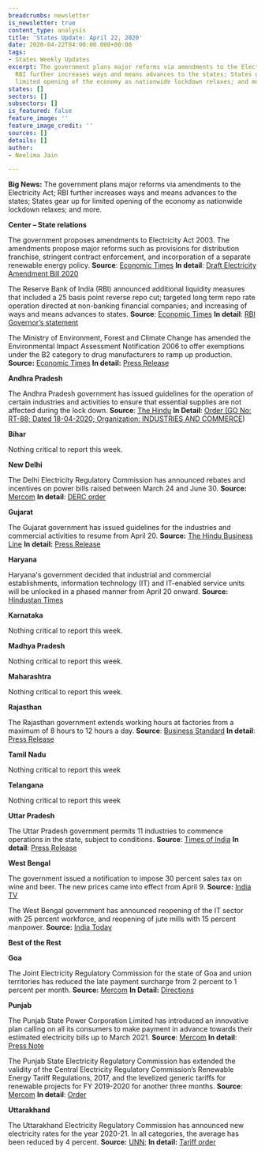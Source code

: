 ```yaml
---
breadcrumbs: newsletter
is_newsletter: true
content_type: analysis
title: 'States Update: April 22, 2020'
date: 2020-04-22T04:00:00.000+00:00
tags:
- States Weekly Updates
excerpt: The government plans major reforms via amendments to the Electricity Act;
  RBI further increases ways and means advances to the states; States gear up for
  limited opening of the economy as nationwide lockdown relaxes; and more.
states: []
sectors: []
subsectors: []
is_featured: false
feature_image: ''
feature_image_credit: ''
sources: []
details: []
author:
- Neelima Jain

---
```

**Big News:** The government plans major reforms via amendments to the Electricity Act; RBI further increases ways and means advances to the states; States gear up for limited opening of the economy as nationwide lockdown relaxes; and more.

**Center – State relations**

The government proposes amendments to Electricity Act 2003. The amendments propose major reforms such as provisions for distribution franchise, stringent contract enforcement, and incorporation of a separate renewable energy policy. **Source**: [Economic Times](https://economictimes.indiatimes.com/news/economy/policy/power-ministry-brings-new-draft-of-electricity-amendment-bill/articleshow/75220967.cms) **In detail**: [Draft Electricity Amendment Bill 2020](https://powermin.nic.in/sites/default/files/webform/notices/Draft_Electricity_Amendment_Bill_2020_for_comments.pdf)

The Reserve Bank of India (RBI) announced additional liquidity measures that included a 25 basis point reverse repo cut; targeted long term repo rate operation directed at non-banking financial companies; and increasing of ways and means advances to states. **Source**: [Economic Times](https://economictimes.indiatimes.com/news/economy/policy/rbi-announces-second-tranche-of-liquidity-boost-cuts-reverse-repo-by-25-basis-points-special-tltro-for-nbfcs-mid-sized-corporates/articleshow/75193089.cms) **In detail**: [RBI Governor’s statement](https://www.rbi.org.in/Scripts/bs_viewcontent.aspx?Id=3853)

The Ministry of Environment, Forest and Climate Change has amended the Environmental Impact Assessment Notification 2006 to offer exemptions under the B2 category to drug manufacturers to ramp up production. **Source:** [Economic Times](https://health.economictimes.indiatimes.com/news/pharma/govt-taking-measures-to-ramp-up-drug-production-official/75174039) **In detail:** [Press Release](https://pib.gov.in/newsite/PrintRelease.aspx?relid=202284)

**Andhra Pradesh**

The Andhra Pradesh government has issued guidelines for the operation of certain industries and activities to ensure that essential supplies are not affected during the lock down. **Source**: [The Hindu](https://www.thehindu.com/news/national/andhra-pradesh/ap-allows-some-sectors-to-wok-in-lock-down/article31381999.ece) **In Detail**: [Order (GO No: RT-88; Dated 18-04-2020; Organization: INDUSTRIES AND COMMERCE](https://goir.ap.gov.in/Reports.aspx))

**Bihar**

Nothing critical to report this week.

**New Delhi**

The Delhi Electricity Regulatory Commission has announced rebates and incentives on power bills raised between March 24 and June 30. **Source:** [Mercom](https://mercomindia.com/amid-covid-outbreak-delhi-electricity-consumers/) **In detail**: [DERC order](http://www.derc.gov.in/ordersPetitions/orders/Misc/2020/DERC%20COVID%2019%20ORDER.pdf)

**Gujarat**

The Gujarat government has issued guidelines for the industries and commercial activities to resume from April 20. **Source:** [The Hindu Business Line](https://www.thehindubusinessline.com/news/national/lockdown-gujarat-to-provide-relaxations-for-businesses-from-april-20/article31355853.ece) **In detail:** [Press Release](https://gujaratinformation.net/uploads/article/60JbUdu72sNB11ORJ2F0JYu_xIptXVtF.pdf)

**Haryana**

Haryana's government decided that industrial and commercial establishments, information technology (IT) and IT-enabled service units will be unlocked in a phased manner from April 20 onward. **Source:** [Hindustan Times](https://www.hindustantimes.com/chandigarh/haryana-to-resume-economic-activity-in-phased-manner/story-UbY9O8usTvArMaPgvLGlLI.html)

**Karnataka**

Nothing critical to report this week.

**Madhya Pradesh**

Nothing critical to report this week.

**Maharashtra**

Nothing critical to report this week.

**Rajasthan**

The Rajasthan government extends working hours at factories from a maximum of 8 hours to 12 hours a day. **Source**: [Business Standard](https://www.business-standard.com/article/economy-policy/covid-19-rajasthan-issues-lockdown-rules-to-start-industries-from-april-20-120041900180_1.html) **In detail**: [Press Release](http://dipr.rajasthan.gov.in/content/dipr/en/news-detail.206028.html)

**Tamil Nadu**

Nothing critical to report this week

**Telangana**

Nothing critical to report this week

**Uttar Pradesh**

The Uttar Pradesh government permits 11 industries to commence operations in the state, subject to conditions. **Source**: [Times of India](https://timesofindia.indiatimes.com/city/lucknow/coronavirus-lockdown-up-govt-permits-11-industries-to-operate-from-monday/articleshow/75234941.cms) **In detail**: [Press Release](http://information.up.nic.in/attachments/files/5e9c1ba3-2c10-4374-a55e-1f400af72573.pdf)

**West Bengal**

The government issued a notification to impose 30 percent sales tax on wine and beer. The new prices came into effect from April 9. **Source:** [India TV](https://www.indiatvnews.com/business/news-west-bengal-imposes-30-per-cent-sales-tax-on-liquor-coronavirus-lockdown-607318)

The West Bengal government has announced reopening of the IT sector with 25 percent workforce, and reopening of jute mills with 15 percent manpower. **Source:** [India Today](https://www.indiatoday.in/india/story/in-west-bengal-conditional-relief-from-lockdown-for-it-sector-jute-industry-1668955-2020-04-20)

**Best of the Rest**

**Goa**

The Joint Electricity Regulatory Commission for the state of Goa and union territories has reduced the late payment surcharge from 2 percent to 1 percent per month. **Source:** [Mercom](https://mercomindia.com/lockdown-goa-ut-reduce-late-payment-surcharge/) **In Detail:** [Directions](http://jercuts.gov.in/writereaddata/UploadFile/Relief%20Order%2010th%20April%20copy637221322230125303.pdf)

**Punjab**

The Punjab State Power Corporation Limited has introduced an innovative plan calling on all its consumers to make payment in advance towards their estimated electricity bills up to March 2021. **Source**: [Mercom](https://mercomindia.com/punjab-discoms-receives-%e2%82%b9350-million-advance-payment/) **In detail**: [Press Note](https://www.pspcl.in/2020/04/advance-payment-of-rs-35-crores-deposited-esteemed-consumers-of-pspcl-come-forward-to-help-as-well-as-earn-lucrative-returns-by-advance-payment-of-electricity-bills/)

The Punjab State Electricity Regulatory Commission has extended the validity of the Central Electricity Regulatory Commission’s Renewable Energy Tariff Regulations, 2017, and the levelized generic tariffs for renewable projects for FY 2019-2020 for another three months. **Source**: [Mercom](https://mercomindia.com/punjab-extends-validity-levelized-tariffs-renewables/) **In detail**: [Order](http://pserc.gov.in/pages/Order-in-petition-no-13-of-2020.pdf)

**Uttarakhand**

The Uttarakhand Electricity Regulatory Commission has announced new electricity rates for the year 2020-21. In all categories, the average has been reduced by 4 percent. **Source:** [UNN](https://uttarakhandnewsnetwork.com/2020/04/electricity-tariffs-reduced-in-uttarakhand/); **In detail:** [Tariff order](http://www.uerc.gov.in/press_release_2020-21/upcl/english.pdf)
